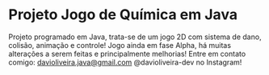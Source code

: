 # Projeto Jogo de Química em Java

Projeto programado em Java, trata-se de um jogo 2D com sistema de dano, colisão, animação e controle!
Jogo ainda em fase Alpha, há muitas alterações a serem feitas e principalmente melhorias!
Entre em contato comigo: davioliveira.java@gmail.com
                        @davioliveira-dev no Instagram!

